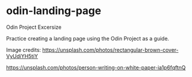# odin-landing-page
 Odin Project Excersize

Practice creating a landing page using the Odin Project as a guide.

Image credits:
https://unsplash.com/photos/rectangular-brown-cover-VyUdiYH5tiY

https://unsplash.com/photos/person-writing-on-white-paper-ia1p6fqftnQ
